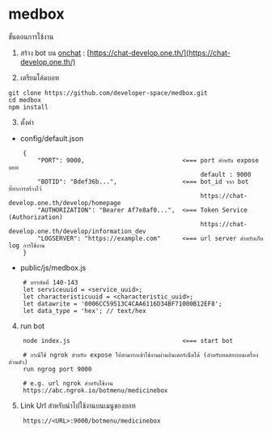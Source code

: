 # medbox

ขั้นตอนการใช้งาน

1. สร้าง bot บน [onchat](https://chat-develop.one.th/) : [https://chat-develop.one.th/](https://chat-develop.one.th/)

2. เตรียมโค้ดบอท
```
git clone https://github.com/developer-space/medbox.git
cd medbox
npm install
```
3. ตั้งค่า
- config/default.json
```
    {
        "PORT": 9000,                           <=== port สำหรับ expose บอท
                                                     default : 9000
        "BOTID": "Bdef36b...",                  <=== bot_id จาก bot ที่ทำการสร้างไว้ 
                                                     https://chat-develop.one.th/develop/homepage
        "AUTHORIZATION": "Bearer Af7e8af0...",  <=== Token Service (Authorization)
                                                     https://chat-develop.one.th/develop/information_dev
        "LOGSERVER": "https://example.com"      <=== url server สำหรับเก็บ log การใช้งาน
    }
```

- public/js/medbox.js
```
    # บรรทัดที่ 140-143
    let serviceuuid = <service_uuid>;
    let characteristicuuid = <characteristic_uuid>;
    let datawrite = '0006CC59513C4CAA6116D34BF71000B12EF8';
    let data_type = 'hex'; // text/hex
```

4. run bot
```
    node index.js                               <=== start bot
    
    # กรณีใช้ ngrok สำหรับ expose ให้สามารถเข้าใช้งานผ่านอินเตอร์เน็ตได้ (สำหรับทดสอบบนเครื่องส่วนตัว)
    run ngrog port 9000
    
    # e.g. url ngrok สำหรับใช้งาน
    https://abc.ngrok.io/botmenu/medicinebox
```

5. Link Url สำหรับนำไปใช้งานบนเมนูของบอท
```
    https://<URL>:9000/botmenu/medicinebox
```
